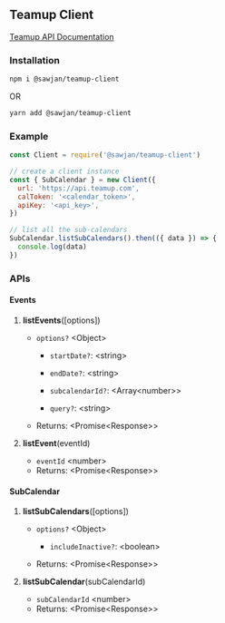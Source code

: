## Teamup Client

[Teamup API Documentation](https://apidocs.teamup.com/)

### Installation

```bash
npm i @sawjan/teamup-client
```

OR

```bash
yarn add @sawjan/teamup-client
```

### Example

```js
const Client = require('@sawjan/teamup-client')

// create a client instance
const { SubCalendar } = new Client({
  url: 'https://api.teamup.com',
  calToken: '<calendar_token>',
  apiKey: '<api_key>',
})

// list all the sub-calendars
SubCalendar.listSubCalendars().then(({ data }) => {
  console.log(data)
})
```

### APIs

#### **Events**

1.  **listEvents**([options])

    - `options?` \<Object\>

      - `startDate?`: \<string\>

      - `endDate?`: \<string\>

      - `subcalendarId?`: \<Array\<number\>\>

      - `query?`: \<string\>

    - Returns: \<Promise\<Response\>\>

1.  **listEvent**(eventId)

    - `eventId` \<number\>
    - Returns: \<Promise\<Response\>\>

#### **SubCalendar**

1.  **listSubCalendars**([options])

    - `options?` \<Object\>

      - `includeInactive?`: \<boolean\>

    - Returns: \<Promise\<Response\>\>

1.  **listSubCalendar**(subCalendarId)

    - `subCalendarId` \<number\>
    - Returns: \<Promise\<Response\>\>
